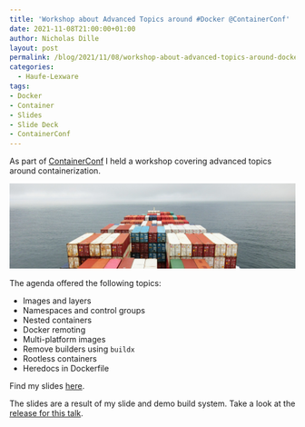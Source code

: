 ```yaml
---
title: 'Workshop about Advanced Topics around #Docker @ContainerConf'
date: 2021-11-08T21:00:00+01:00
author: Nicholas Dille
layout: post
permalink: /blog/2021/11/08/workshop-about-advanced-topics-around-docker-at-containerconf/
categories:
  - Haufe-Lexware
tags:
- Docker
- Container
- Slides
- Slide Deck
- ContainerConf
---
```

As part of [ContainerConf](https://www.containerconf.de/) I held a workshop covering advanced topics around containerization.

<img src="/media/2021/11/rinson-chory-2vPGGOU-wLA-unsplash.jpg" style="object-fit: cover; object-position: center 30%; width: 100%; height: 150px;" />

<!--more-->

The agenda offered the following topics:
- Images and layers
- Namespaces and control groups
- Nested containers
- Docker remoting
- Multi-platform images
- Remove builders using `buildx`
- Rootless containers
- Heredocs in Dockerfile

Find my slides [here](https://dille.name/slides/2021-11-08/ContainerConf-Advanced-Containers.html#/).

The slides are a result of my slide and demo build system. Take a look at the [release for this talk](https://github.com/nicholasdille/container-slides/releases/tag/20211108).
